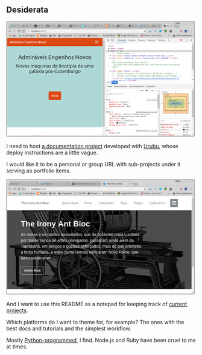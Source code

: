 ## Desiderata

![](https://raw.githubusercontent.com/bretonio/bretonio.github.io/master/images/500pxadmiravtrunfotecnico.png)

I need to host [a documentation project](http://admiraveis-engenhos.surge.sh/) developed with [Urubu](http://urubu-quickstart.jandecaluwe.com/deploy.html), whose deploy instructions are a little vague.

I would like it to be a personal or group URL with sub-projects under it serving as portfolio items.

![](https://raw.githubusercontent.com/bretonio/bretonio.github.io/master/images/500xantblocentiresuccess.png)

And I want to use this README as a notepad for keeping track of [current projects](http://bretonio.gitlab.io/gringolalia/page/projetos/).

Which platforms do I want to theme for, for example? The ones with the best docs and tutorials and the simplest workflow. 

Mostly [Python-programmed](https://www.fullstackpython.com/static-site-generator.html), I find. Node.js and Ruby have been cruel to me at times.



